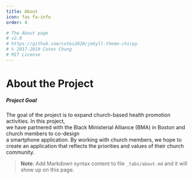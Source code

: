 ```yaml
---
title: About
icon: fas fa-info
order: 4

# The About page
# v2.0
# https://github.com/cotes2020/jekyll-theme-chirpy
# © 2017-2019 Cotes Chung
# MIT License
---
```


# About the Project
##### **Project Goal**
The goal of the project is to expand church-based health promotion activities. In this project,  
we have partnered with the Black Ministerial Alliance (BMA) in Boston and church members to co-design  
a smartphone application. By working with church members, we hope to create an application that reflects the priorities and values of their church community.   

> **Note**: Add Markdown syntax content to file `_tabs/about.md` and it will show up on this page.
